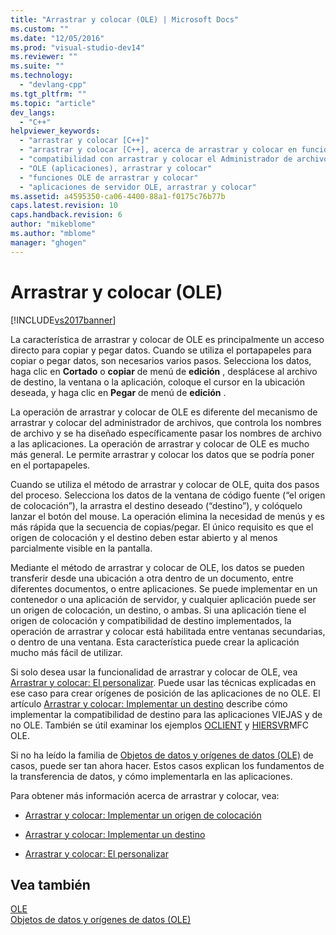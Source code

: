 ```yaml
---
title: "Arrastrar y colocar (OLE) | Microsoft Docs"
ms.custom: ""
ms.date: "12/05/2016"
ms.prod: "visual-studio-dev14"
ms.reviewer: ""
ms.suite: ""
ms.technology: 
  - "devlang-cpp"
ms.tgt_pltfrm: ""
ms.topic: "article"
dev_langs: 
  - "C++"
helpviewer_keywords: 
  - "arrastrar y colocar [C++]"
  - "arrastrar y colocar [C++], acerca de arrastrar y colocar en funciones OLE"
  - "compatibilidad con arrastrar y colocar el Administrador de archivos"
  - "OLE (aplicaciones), arrastrar y colocar"
  - "funciones OLE de arrastrar y colocar"
  - "aplicaciones de servidor OLE, arrastrar y colocar"
ms.assetid: a4595350-ca06-4400-88a1-f0175c76b77b
caps.latest.revision: 10
caps.handback.revision: 6
author: "mikeblome"
ms.author: "mblome"
manager: "ghogen"
---
```

# Arrastrar y colocar (OLE)
[!INCLUDE[vs2017banner](../assembler/inline/includes/vs2017banner.md)]

La característica de arrastrar y colocar de OLE es principalmente un acceso directo para copiar y pegar datos.  Cuando se utiliza el portapapeles para copiar o pegar datos, son necesarios varios pasos.  Selecciona los datos, haga clic en **Cortado** o **copiar** de menú de **edición** , desplácese al archivo de destino, la ventana o la aplicación, coloque el cursor en la ubicación deseada, y haga clic en **Pegar** de menú de **edición** .  
  
 La operación de arrastrar y colocar de OLE es diferente del mecanismo de arrastrar y colocar del administrador de archivos, que controla los nombres de archivo y se ha diseñado específicamente pasar los nombres de archivo a las aplicaciones.  La operación de arrastrar y colocar de OLE es mucho más general.  Le permite arrastrar y colocar los datos que se podría poner en el portapapeles.  
  
 Cuando se utiliza el método de arrastrar y colocar de OLE, quita dos pasos del proceso.  Selecciona los datos de la ventana de código fuente \(“el origen de colocación”\), la arrastra el destino deseado \(“destino”\), y colóquelo lanzar el botón del mouse.  La operación elimina la necesidad de menús y es más rápida que la secuencia de copias\/pegar.  El único requisito es que el origen de colocación y el destino deben estar abierto y al menos parcialmente visible en la pantalla.  
  
 Mediante el método de arrastrar y colocar de OLE, los datos se pueden transferir desde una ubicación a otra dentro de un documento, entre diferentes documentos, o entre aplicaciones.  Se puede implementar en un contenedor o una aplicación de servidor, y cualquier aplicación puede ser un origen de colocación, un destino, o ambas.  Si una aplicación tiene el origen de colocación y compatibilidad de destino implementados, la operación de arrastrar y colocar está habilitada entre ventanas secundarias, o dentro de una ventana.  Esta característica puede crear la aplicación mucho más fácil de utilizar.  
  
 Si solo desea usar la funcionalidad de arrastrar y colocar de OLE, vea [Arrastrar y colocar: El personalizar](../mfc/drag-and-drop-customizing.md).  Puede usar las técnicas explicadas en ese caso para crear orígenes de posición de las aplicaciones de no OLE.  El artículo [Arrastrar y colocar: Implementar un destino](../mfc/drag-and-drop-implementing-a-drop-target.md) describe cómo implementar la compatibilidad de destino para las aplicaciones VIEJAS y de no OLE.  También se útil examinar los ejemplos [OCLIENT](../top/visual-cpp-samples.md) y [HIERSVR](../top/visual-cpp-samples.md)MFC OLE.  
  
 Si no ha leído la familia de [Objetos de datos y orígenes de datos \(OLE\)](../mfc/data-objects-and-data-sources-ole.md) de casos, puede ser tan ahora hacer.  Estos casos explican los fundamentos de la transferencia de datos, y cómo implementarla en las aplicaciones.  
  
 Para obtener más información acerca de arrastrar y colocar, vea:  
  
-   [Arrastrar y colocar: Implementar un origen de colocación](../mfc/drag-and-drop-implementing-a-drop-source.md)  
  
-   [Arrastrar y colocar: Implementar un destino](../mfc/drag-and-drop-implementing-a-drop-target.md)  
  
-   [Arrastrar y colocar: El personalizar](../mfc/drag-and-drop-customizing.md)  
  
## Vea también  
 [OLE](../mfc/ole-in-mfc.md)   
 [Objetos de datos y orígenes de datos \(OLE\)](../mfc/data-objects-and-data-sources-ole.md)